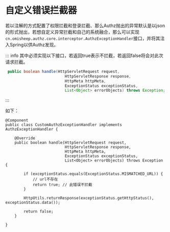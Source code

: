 # 自定义错误拦截器



若以注解的方式配置了权限拦截和登录拦截、那么Authz抛出的异常默认是以json的形式抛出，若想自定义异常拦截和自己的系统融合，那么可以实现 `cn.omisheep.authz.core.interceptor.AuthzExceptionHandler`接口，并将其注入Spring以供Authz发现。



::: info 其中必须实现以下接口，若返回true表示不拦截，若返回false将会对此次请求拦截。

```java
 public boolean handle(HttpServletRequest request,
                          HttpServletResponse response,
                          HttpMeta httpMeta,
                          ExceptionStatus exceptionStatus,
                          List<Object> errorObjects) throws Exception;
```

:::



如下：

```java{2,5-9}
@Component
public class CustomAuthzExceptionHandler implements AuthzExceptionHandler {

    @Override
    public boolean handle(HttpServletRequest request,
                          HttpServletResponse response,
                          HttpMeta httpMeta,
                          ExceptionStatus exceptionStatus,
                          List<Object> errorObjects) throws Exception {
      
        if (exceptionStatus.equals(ExceptionStatus.MISMATCHED_URL)) {
            // url不存在
            return true; // 此错误不拦截
        }

        HttpUtils.returnResponse(exceptionStatus.getHttpStatus(), exceptionStatus.data());

        return false;
    }

}
```





<style>
  :root{
    --vp-home-hero-name-color: transparent;
    --vp-home-hero-name-background: -webkit-linear-gradient(120deg, #e7cb7f, #d65454);

    --vp-c-brand: #fb8732;
    --vp-c-brand-light: #fb8732;
    --vp-c-brand-lighter: #ff7727;
    --vp-c-brand-dark: #fb8732;
    --vp-c-brand-darker: #ff7727;
  }
</style>

